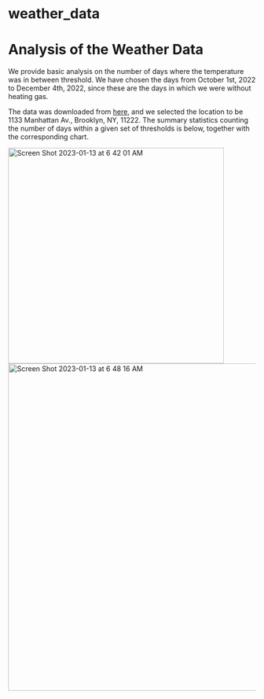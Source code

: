 # weather_data

<h1>Analysis of the Weather Data</h1>

We provide basic analysis on the number of days where the temperature was in between threshold. We have chosen the days from October 1st, 2022 to December 4th, 2022, since these are the days in which we were without heating gas.

The data was downloaded from  [here](https://home.openweathermap.org/), and we selected the location to be 1133 Manhattan Av., Brooklyn, NY, 11222. The summary statistics counting the number of days within a given set of thresholds is below, together with the corresponding chart.


<img width="439" alt="Screen Shot 2023-01-13 at 6 42 01 AM" src="https://user-images.githubusercontent.com/103052224/212312916-f4554f3f-f1ca-4010-9f9f-2e61860b536d.png">

<img width="666" alt="Screen Shot 2023-01-13 at 6 48 16 AM" src="https://user-images.githubusercontent.com/103052224/212313620-760a006a-b1f2-4a20-88f3-78c825e2b42c.png">
